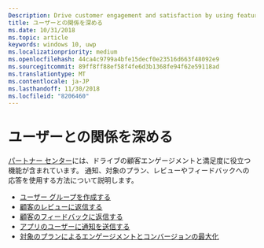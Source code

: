 ```yaml
---
Description: Drive customer engagement and satisfaction by using features like notifications, targeted offers, responding to reviews and feedback, and more.
title: ユーザーとの関係を深める
ms.date: 10/31/2018
ms.topic: article
keywords: windows 10, uwp
ms.localizationpriority: medium
ms.openlocfilehash: 44ca4c9799a4bfe15decf0e23516d663f48092e9
ms.sourcegitcommit: 89ff8ff88ef58f4fe6d3b1368fe94f62e59118ad
ms.translationtype: MT
ms.contentlocale: ja-JP
ms.lasthandoff: 11/30/2018
ms.locfileid: "8206460"
---
```

# <a name="engage-with-your-customers"></a>ユーザーとの関係を深める

[パートナー センター](https://partner.microsoft.com/dashboard)には、ドライブの顧客エンゲージメントと満足度に役立つ機能が含まれています。 通知、対象のプラン、レビューやフィードバックへの応答を使用する方法について説明します。

-   [ユーザー グループを作成する](create-customer-groups.md)
-   [顧客のレビューに返信する](respond-to-customer-reviews.md)
-   [顧客のフィードバックに返信する](respond-to-customer-feedback.md)
-   [アプリのユーザーに通知を送信する](send-push-notifications-to-your-apps-customers.md)
-   [対象のプランによるエンゲージメントとコンバージョンの最大化](use-targeted-offers-to-maximize-engagement-and-conversions.md)

 
